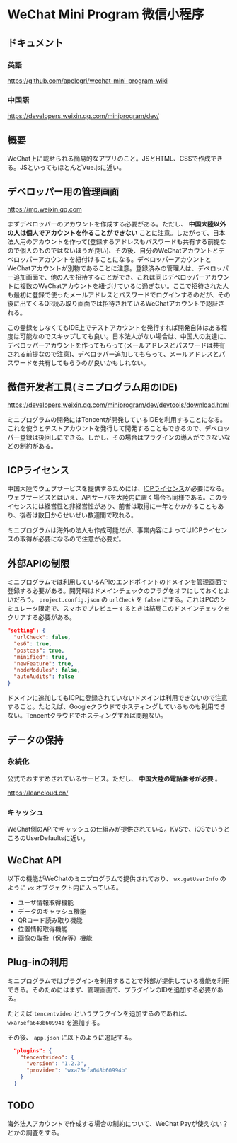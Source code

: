 # WeChat Mini Program 微信小程序

## ドキュメント

### 英語
https://github.com/apelegri/wechat-mini-program-wiki

### 中国語
https://developers.weixin.qq.com/miniprogram/dev/

## 概要
WeChat上に載せられる簡易的なアプリのこと。JSとHTML、CSSで作成できる。JSといってもほとんどVue.jsに近い。

## デベロッパー用の管理画面
https://mp.weixin.qq.com

まずデベロッパーのアカウントを作成する必要がある。ただし、 __中国大陸以外の人は個人でアカウントを作ることができない__ ことに注意。したがって、日本法人用のアカウントを作って(登録するアドレスもパスワードも共有する前提なので個人のものではないほうが良い)、その後、自分のWeChatアカウントとデベロッパーアカウントを紐付けることになる。デベロッパーアカウントとWeChatアカウントが別物であることに注意。登録済みの管理人は、デベロッパー追加画面で、他の人を招待することができ、これは同じデベロッパーアカウントに複数のWeChatアカウントを紐づけているに過ぎない。ここで招待された人も最初に登録で使ったメールアドレスとパスワードでログインするのだが、その後に出てくるQR読み取り画面では招待されているWeChatアカウントで認証される。

この登録をしなくてもIDE上でテストアカウントを発行すれば開発自体はある程度は可能なのでスキップしても良い。日本法人がない場合は、中国人の友達に、デベロッパーアカウントを作ってもらって(メールアドレスとパスワードは共有される前提なので注意)、デベロッパー追加してもらって、メールアドレスとパスワードを共有してもらうのが良いかもしれない。

## 微信开发者工具(ミニプログラム用のIDE)
https://developers.weixin.qq.com/miniprogram/dev/devtools/download.html

ミニプログラムの開発にはTencentが開発しているIDEを利用することになる。これを使うとテストアカウントを発行して開発することもできるので、デベロッパー登録は後回しにできる。しかし、その場合はプラグインの導入ができないなどの制約がある。

## ICPライセンス
中国大陸でウェブサービスを提供するためには、[ICPライセンス](https://www.clara.jp/consulting/icp/lp/#section07)が必要になる。ウェブサービスとはいえ、APIサーバを大陸内に置く場合も同様である。このライセンスには経営性と非経営性があり、前者は取得に一年とかかかることもあり、後者は数日からせいぜい数週間で取れる。

ミニプログラムは海外の法人も作成可能だが、事業内容によってはICPライセンスの取得が必要になるので注意が必要だ。

## 外部APIの制限
ミニプログラムでは利用しているAPIのエンドポイントのドメインを管理画面で登録する必要がある。開発時はドメインチェックのフラグをオフにしておくとよいだろう。 `project.config.json` の `urlCheck` を `false` にする。これはPCのシミュレータ限定で、スマホでプレビューするときは結局このドメインチェックをクリアする必要がある。

```json
"setting": {
  "urlCheck": false,
  "es6": true,
  "postcss": true,
  "minified": true,
  "newFeature": true,
  "nodeModules": false,
  "autoAudits": false
}
```

ドメインに追加してもICPに登録されていないドメインは利用できないので注意すること。たとえば、Googleクラウドでホスティングしているものも利用できない。Tencentクラウドでホスティングすれば問題ない。


## データの保持

### 永続化
公式でおすすめされているサービス。ただし、 __中国大陸の電話番号が必要__ 。

https://leancloud.cn/

### キャッシュ
WeChat側のAPIでキャッシュの仕組みが提供されている。KVSで、iOSでいうところのUserDefaultsに近い。

## WeChat API

以下の機能がWeChatのミニプログラムで提供されており、 `wx.getUserInfo` のように `wx` オブジェクト内に入っている。

- ユーザ情報取得機能
- データのキャッシュ機能
- QRコード読み取り機能
- 位置情報取得機能
- 画像の取扱（保存等）機能

## Plug-inの利用
ミニプログラムではプラグインを利用することで外部が提供している機能を利用できる。そのためにはまず、管理画面で、プラグインのIDを追加する必要がある。

たとえば `tencentvideo` というプラグインを追加するのであれば、 `wxa75efa648b60994b` を追加する。

その後、 `app.json` に以下のように追記する。

```json
  "plugins": {
    "tencentvideo": {
      "version": "1.2.3",
      "provider": "wxa75efa648b60994b"
    }
  }
```


## TODO

海外法人アカウントで作成する場合の制約について、WeChat Payが使えない？とかの調査をする。
